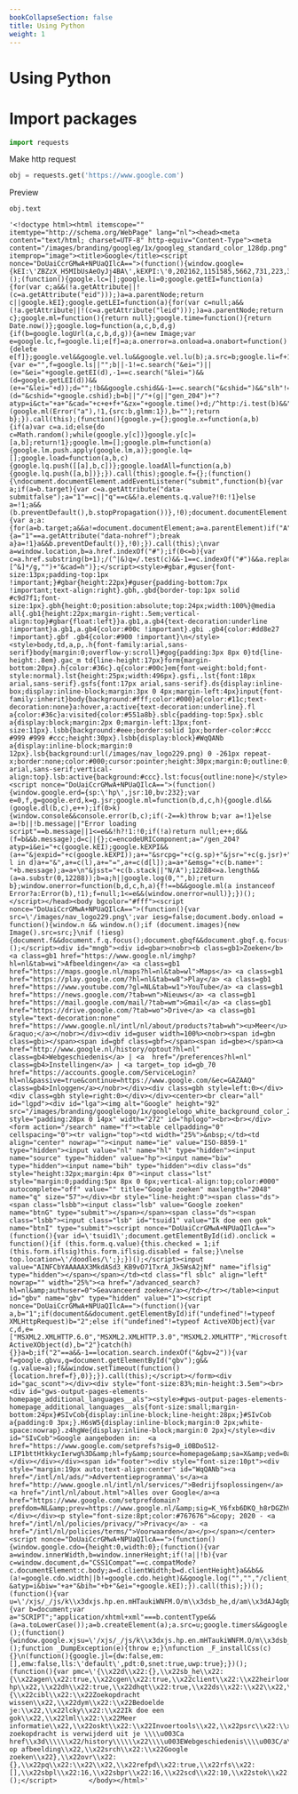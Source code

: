 ```yaml
---
bookCollapseSection: false
title: Using Python
weight: 1
---
```


# Using Python
# Import packages


```python
import requests
```

Make http request


```python
obj = requests.get('https://www.google.com')
```

Preview


```python
obj.text
```




    '<!doctype html><html itemscope="" itemtype="http://schema.org/WebPage" lang="nl"><head><meta content="text/html; charset=UTF-8" http-equiv="Content-Type"><meta content="/images/branding/googleg/1x/googleg_standard_color_128dp.png" itemprop="image"><title>Google</title><script nonce="DoUaiCcrGMwA+NPUaQIlcA==">(function(){window.google={kEI:\'ZBZzX_H5MIbUsAeOyJj4BA\',kEXPI:\'0,202162,1151585,5662,731,223,3657,1447,207,3204,10,1226,364,926,573,611,92,114,7,376,246,5,1354,648,3452,50,222,42,3,65,309,676,284,427,552,454,414,130,62,14,113,64,963,260,368,1118194,1197721,545,16,328985,13677,4855,32691,16115,28684,9188,8384,4858,1362,9291,3024,4743,7,11026,1808,4998,7931,5297,1837,217,920,873,4192,6430,7432,7096,4517,2777,919,2277,10,2794,1594,1278,2212,530,149,1103,840,517,1466,56,157,4101,312,1137,2,2063,606,2023,545,1232,522,1945,244,1965,113,328,1284,16,1981,946,2247,1812,1787,3227,2845,8,2902,2696,469,6286,4455,641,6134,1742,4929,108,3407,908,2,941,714,1900,2397,6335,1135,1704,1571,3,346,230,1835,4625,149,188,888,1950,474,1462,580,8,439,2252,4072,1661,4,1528,278,2,2024,217,1019,271,874,405,1860,3903,281,52,976,1401,464,459,1555,631,3218,218,1035,1316,3,2108,298,874,1426,69,2615,2559,254,1751,690,1968,4242,519,912,564,464,217,8,429,32,1303,2551,138,1539,1556,990,52,1775,1009,246,256,1219,994,849,449,1,292,496,218,638,665,1,828,130,360,115,2,567,389,194,333,140,2005,649,702,1748,458,153,4,501,297,1596,697,1393,111,322,494,2,267,209,464,70,2,188,60,30,314,413,11,185,12,489,45,161,218,264,22,95,264,716,209,3,858,54,217,59,976,1186,77,428,562,192,587,292,75,175,612,4,8,170,237,5755407,8801916,549,333,444,1,2,80,1,900,896,1,9,2,2551,1,748,141,59,736,563,1,4265,1,1,2,1017,9,305,3299,248,595,1,529,1,30,4,76,14,4,5,4,11,46,16,2,15,2,10,15,69,1,2,1,2,1,25,23959376,53,2700390,15694\',kBL:\'4o77\'};google.sn=\'webhp\';google.kHL=\'nl\';})();(function(){google.lc=[];google.li=0;google.getEI=function(a){for(var c;a&&(!a.getAttribute||!(c=a.getAttribute("eid")));)a=a.parentNode;return c||google.kEI};google.getLEI=function(a){for(var c=null;a&&(!a.getAttribute||!(c=a.getAttribute("leid")));)a=a.parentNode;return c};google.ml=function(){return null};google.time=function(){return Date.now()};google.log=function(a,c,b,d,g){if(b=google.logUrl(a,c,b,d,g)){a=new Image;var e=google.lc,f=google.li;e[f]=a;a.onerror=a.onload=a.onabort=function(){delete e[f]};google.vel&&google.vel.lu&&google.vel.lu(b);a.src=b;google.li=f+1}};google.logUrl=function(a,c,b,d,g){var e="",f=google.ls||"";b||-1!=c.search("&ei=")||(e="&ei="+google.getEI(d),-1==c.search("&lei=")&&(d=google.getLEI(d))&&(e+="&lei="+d));d="";!b&&google.cshid&&-1==c.search("&cshid=")&&"slh"!=a&&(d="&cshid="+google.cshid);b=b||"/"+(g||"gen_204")+"?atyp=i&ct="+a+"&cad="+c+e+f+"&zx="+google.time()+d;/^http:/i.test(b)&&"https:"==window.location.protocol&&(google.ml(Error("a"),!1,{src:b,glmm:1}),b="");return b};}).call(this);(function(){google.y={};google.x=function(a,b){if(a)var c=a.id;else{do c=Math.random();while(google.y[c])}google.y[c]=[a,b];return!1};google.lm=[];google.plm=function(a){google.lm.push.apply(google.lm,a)};google.lq=[];google.load=function(a,b,c){google.lq.push([[a],b,c])};google.loadAll=function(a,b){google.lq.push([a,b])};}).call(this);google.f={};(function(){\ndocument.documentElement.addEventListener("submit",function(b){var a;if(a=b.target){var c=a.getAttribute("data-submitfalse");a="1"==c||"q"==c&&!a.elements.q.value?!0:!1}else a=!1;a&&(b.preventDefault(),b.stopPropagation())},!0);document.documentElement.addEventListener("click",function(b){var a;a:{for(a=b.target;a&&a!=document.documentElement;a=a.parentElement)if("A"==a.tagName){a="1"==a.getAttribute("data-nohref");break a}a=!1}a&&b.preventDefault()},!0);}).call(this);\nvar a=window.location,b=a.href.indexOf("#");if(0<=b){var c=a.href.substring(b+1);/(^|&)q=/.test(c)&&-1==c.indexOf("#")&&a.replace("/search?"+c.replace(/(^|&)fp=[^&]*/g,"")+"&cad=h")};</script><style>#gbar,#guser{font-size:13px;padding-top:1px !important;}#gbar{height:22px}#guser{padding-bottom:7px !important;text-align:right}.gbh,.gbd{border-top:1px solid #c9d7f1;font-size:1px}.gbh{height:0;position:absolute;top:24px;width:100%}@media all{.gb1{height:22px;margin-right:.5em;vertical-align:top}#gbar{float:left}}a.gb1,a.gb4{text-decoration:underline !important}a.gb1,a.gb4{color:#00c !important}.gbi .gb4{color:#dd8e27 !important}.gbf .gb4{color:#900 !important}\n</style><style>body,td,a,p,.h{font-family:arial,sans-serif}body{margin:0;overflow-y:scroll}#gog{padding:3px 8px 0}td{line-height:.8em}.gac_m td{line-height:17px}form{margin-bottom:20px}.h{color:#36c}.q{color:#00c}em{font-weight:bold;font-style:normal}.lst{height:25px;width:496px}.gsfi,.lst{font:18px arial,sans-serif}.gsfs{font:17px arial,sans-serif}.ds{display:inline-box;display:inline-block;margin:3px 0 4px;margin-left:4px}input{font-family:inherit}body{background:#fff;color:#000}a{color:#11c;text-decoration:none}a:hover,a:active{text-decoration:underline}.fl a{color:#36c}a:visited{color:#551a8b}.sblc{padding-top:5px}.sblc a{display:block;margin:2px 0;margin-left:13px;font-size:11px}.lsbb{background:#eee;border:solid 1px;border-color:#ccc #999 #999 #ccc;height:30px}.lsbb{display:block}#WqQANb a{display:inline-block;margin:0 12px}.lsb{background:url(/images/nav_logo229.png) 0 -261px repeat-x;border:none;color:#000;cursor:pointer;height:30px;margin:0;outline:0;font:15px arial,sans-serif;vertical-align:top}.lsb:active{background:#ccc}.lst:focus{outline:none}</style><script nonce="DoUaiCcrGMwA+NPUaQIlcA==">(function(){window.google.erd={sp:\'hp\',jsr:10,bv:232};var e=0,f,g=google.erd,k=g.jsr;google.ml=function(b,d,c,h){google.dl&&(google.dl(b,c),e++);if(0>k){window.console&&console.error(b,c);if(-2==k)throw b;var a=!1}else a=!b||!b.message||"Error loading script"==b.message||1<=e&&!h?!1:!0;if(!a)return null;e++;d&&(f=b&&b.message);d=c||{};c=encodeURIComponent;a="/gen_204?atyp=i&ei="+c(google.kEI);google.kEXPI&&(a+="&jexpid="+c(google.kEXPI));a+="&srcpg="+c(g.sp)+"&jsr="+c(g.jsr)+"&bver="+c(g.bv);for(var l in d)a+="&",a+=c(l),a+="=",a+=c(d[l]);a=a+"&emsg="+c(b.name+": "+b.message);a=a+\n"&jsst="+c(b.stack||"N/A");12288<=a.length&&(a=a.substr(0,12288));b=a;h||google.log(0,"",b);return b};window.onerror=function(b,d,c,h,a){f!==b&&google.ml(a instanceof Error?a:Error(b),!1);f=null;1<=e&&(window.onerror=null)};})();</script></head><body bgcolor="#fff"><script nonce="DoUaiCcrGMwA+NPUaQIlcA==">(function(){var src=\'/images/nav_logo229.png\';var iesg=false;document.body.onload = function(){window.n && window.n();if (document.images){new Image().src=src;}\nif (!iesg){document.f&&document.f.q.focus();document.gbqf&&document.gbqf.q.focus();}\n}\n})();</script><div id="mngb"><div id=gbar><nobr><b class=gb1>Zoeken</b> <a class=gb1 href="https://www.google.nl/imghp?hl=nl&tab=wi">Afbeeldingen</a> <a class=gb1 href="https://maps.google.nl/maps?hl=nl&tab=wl">Maps</a> <a class=gb1 href="https://play.google.com/?hl=nl&tab=w8">Play</a> <a class=gb1 href="https://www.youtube.com/?gl=NL&tab=w1">YouTube</a> <a class=gb1 href="https://news.google.com/?tab=wn">Nieuws</a> <a class=gb1 href="https://mail.google.com/mail/?tab=wm">Gmail</a> <a class=gb1 href="https://drive.google.com/?tab=wo">Drive</a> <a class=gb1 style="text-decoration:none" href="https://www.google.nl/intl/nl/about/products?tab=wh"><u>Meer</u> &raquo;</a></nobr></div><div id=guser width=100%><nobr><span id=gbn class=gbi></span><span id=gbf class=gbf></span><span id=gbe></span><a href="http://www.google.nl/history/optout?hl=nl" class=gb4>Webgeschiedenis</a> | <a  href="/preferences?hl=nl" class=gb4>Instellingen</a> | <a target=_top id=gb_70 href="https://accounts.google.com/ServiceLogin?hl=nl&passive=true&continue=https://www.google.com/&ec=GAZAAQ" class=gb4>Inloggen</a></nobr></div><div class=gbh style=left:0></div><div class=gbh style=right:0></div></div><center><br clear="all" id="lgpd"><div id="lga"><img alt="Google" height="92" src="/images/branding/googlelogo/1x/googlelogo_white_background_color_272x92dp.png" style="padding:28px 0 14px" width="272" id="hplogo"><br><br></div><form action="/search" name="f"><table cellpadding="0" cellspacing="0"><tr valign="top"><td width="25%">&nbsp;</td><td align="center" nowrap=""><input name="ie" value="ISO-8859-1" type="hidden"><input value="nl" name="hl" type="hidden"><input name="source" type="hidden" value="hp"><input name="biw" type="hidden"><input name="bih" type="hidden"><div class="ds" style="height:32px;margin:4px 0"><input class="lst" style="margin:0;padding:5px 8px 0 6px;vertical-align:top;color:#000" autocomplete="off" value="" title="Google zoeken" maxlength="2048" name="q" size="57"></div><br style="line-height:0"><span class="ds"><span class="lsbb"><input class="lsb" value="Google zoeken" name="btnG" type="submit"></span></span><span class="ds"><span class="lsbb"><input class="lsb" id="tsuid1" value="Ik doe een gok" name="btnI" type="submit"><script nonce="DoUaiCcrGMwA+NPUaQIlcA==">(function(){var id=\'tsuid1\';document.getElementById(id).onclick = function(){if (this.form.q.value){this.checked = 1;if (this.form.iflsig)this.form.iflsig.disabled = false;}\nelse top.location=\'/doodles/\';};})();</script><input value="AINFCbYAAAAAX3MkdASd3_KB9vO71TxrA_Jk5WsA2jNf" name="iflsig" type="hidden"></span></span></td><td class="fl sblc" align="left" nowrap="" width="25%"><a href="/advanced_search?hl=nl&amp;authuser=0">Geavanceerd zoeken</a></td></tr></table><input id="gbv" name="gbv" type="hidden" value="1"><script nonce="DoUaiCcrGMwA+NPUaQIlcA==">(function(){var a,b="1";if(document&&document.getElementById)if("undefined"!=typeof XMLHttpRequest)b="2";else if("undefined"!=typeof ActiveXObject){var c,d,e=["MSXML2.XMLHTTP.6.0","MSXML2.XMLHTTP.3.0","MSXML2.XMLHTTP","Microsoft.XMLHTTP"];for(c=0;d=e[c++];)try{new ActiveXObject(d),b="2"}catch(h){}}a=b;if("2"==a&&-1==location.search.indexOf("&gbv=2")){var f=google.gbvu,g=document.getElementById("gbv");g&&(g.value=a);f&&window.setTimeout(function(){location.href=f},0)};}).call(this);</script></form><div id="gac_scont"></div><div style="font-size:83%;min-height:3.5em"><br><div id="gws-output-pages-elements-homepage_additional_languages__als"><style>#gws-output-pages-elements-homepage_additional_languages__als{font-size:small;margin-bottom:24px}#SIvCob{display:inline-block;line-height:28px;}#SIvCob a{padding:0 3px;}.H6sW5{display:inline-block;margin:0 2px;white-space:nowrap}.z4hgWe{display:inline-block;margin:0 2px}</style><div id="SIvCob">Google aangeboden in:  <a href="https://www.google.com/setprefs?sig=0_i0BDoS12-LIP1bttHtkkycIerwg%3D&amp;hl=fy&amp;source=homepage&amp;sa=X&amp;ved=0ahUKEwjxu87DnY7sAhUGKuwKHQ4kBk8Q2ZgBCAU">Frysk</a>  </div></div></div><span id="footer"><div style="font-size:10pt"><div style="margin:19px auto;text-align:center" id="WqQANb"><a href="/intl/nl/ads/">Advertentieprogramma\'s</a><a href="http://www.google.nl/intl/nl/services/">Bedrijfsoplossingen</a><a href="/intl/nl/about.html">Alles over Google</a><a href="https://www.google.com/setprefdomain?prefdom=NL&amp;prev=https://www.google.nl/&amp;sig=K_Y6fxb6DKQ_h8rDGZhVNYRvmw0sM%3D">Google.nl</a></div></div><p style="font-size:8pt;color:#767676">&copy; 2020 - <a href="/intl/nl/policies/privacy/">Privacy</a> - <a href="/intl/nl/policies/terms/">Voorwaarden</a></p></span></center><script nonce="DoUaiCcrGMwA+NPUaQIlcA==">(function(){window.google.cdo={height:0,width:0};(function(){var a=window.innerWidth,b=window.innerHeight;if(!a||!b){var c=window.document,d="CSS1Compat"==c.compatMode?c.documentElement:c.body;a=d.clientWidth;b=d.clientHeight}a&&b&&(a!=google.cdo.width||b!=google.cdo.height)&&google.log("","","/client_204?&atyp=i&biw="+a+"&bih="+b+"&ei="+google.kEI);}).call(this);})();(function(){var u=\'/xjs/_/js/k\\x3dxjs.hp.en.mHTaukiWNFM.O/m\\x3dsb_he,d/am\\x3dAJ4gDg/d\\x3d1/rs\\x3dACT90oE0k5vpx5su5fP4sVPMwK06_KBR_g\';\nsetTimeout(function(){var b=document;var a="SCRIPT";"application/xhtml+xml"===b.contentType&&(a=a.toLowerCase());a=b.createElement(a);a.src=u;google.timers&&google.timers.load&&google.tick&&google.tick("load","xjsls");document.body.appendChild(a)},0);})();(function(){window.google.xjsu=\'/xjs/_/js/k\\x3dxjs.hp.en.mHTaukiWNFM.O/m\\x3dsb_he,d/am\\x3dAJ4gDg/d\\x3d1/rs\\x3dACT90oE0k5vpx5su5fP4sVPMwK06_KBR_g\';})();function _DumpException(e){throw e;}\nfunction _F_installCss(c){}\n(function(){google.jl={dw:false,em:[],emw:false,lls:\'default\',pdt:0,snet:true,uwp:true};})();(function(){var pmc=\'{\\x22d\\x22:{},\\x22sb_he\\x22:{\\x22agen\\x22:true,\\x22cgen\\x22:true,\\x22client\\x22:\\x22heirloom-hp\\x22,\\x22dh\\x22:true,\\x22dhqt\\x22:true,\\x22ds\\x22:\\x22\\x22,\\x22ffql\\x22:\\x22en\\x22,\\x22fl\\x22:true,\\x22host\\x22:\\x22google.com\\x22,\\x22isbh\\x22:28,\\x22jsonp\\x22:true,\\x22msgs\\x22:{\\x22cibl\\x22:\\x22Zoekopdracht wissen\\x22,\\x22dym\\x22:\\x22Bedoelde je:\\x22,\\x22lcky\\x22:\\x22Ik doe een gok\\x22,\\x22lml\\x22:\\x22Meer informatie\\x22,\\x22oskt\\x22:\\x22Invoertools\\x22,\\x22psrc\\x22:\\x22Deze zoekopdracht is verwijderd uit je \\\\u003Ca href\\x3d\\\\\\x22/history\\\\\\x22\\\\u003EWebgeschiedenis\\\\u003C/a\\\\u003E\\x22,\\x22psrl\\x22:\\x22Verwijderen\\x22,\\x22sbit\\x22:\\x22Zoeken op afbeelding\\x22,\\x22srch\\x22:\\x22Google zoeken\\x22},\\x22ovr\\x22:{},\\x22pq\\x22:\\x22\\x22,\\x22refpd\\x22:true,\\x22rfs\\x22:[],\\x22sbpl\\x22:16,\\x22sbpr\\x22:16,\\x22scd\\x22:10,\\x22stok\\x22:\\x22BeMyyP5b0xTTiU9Z4wXmVzpIFto\\x22,\\x22uhde\\x22:false}}\';google.pmc=JSON.parse(pmc);})();</script>        </body></html>'




```python

```
